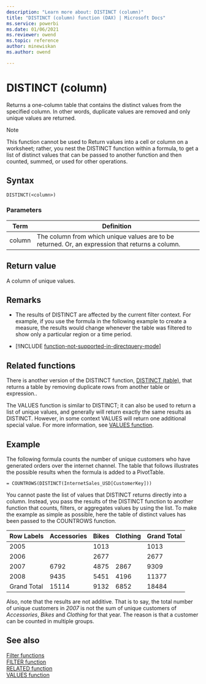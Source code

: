 ```yaml
---
description: "Learn more about: DISTINCT (column)"
title: "DISTINCT (column) function (DAX) | Microsoft Docs"
ms.service: powerbi 
ms.date: 01/06/2021
ms.reviewer: owend
ms.topic: reference
author: minewiskan
ms.author: owend

---
```

# DISTINCT (column)

Returns a one-column table that contains the distinct values from the specified column. In other words, duplicate values are removed and only unique values are returned.  
  
> [!NOTE]  
> This function cannot be used to Return values into a cell or column on a worksheet; rather, you nest the DISTINCT function within a formula, to get a list of distinct values that can be passed to another function and then counted, summed, or used for other operations.  
  
## Syntax  
  
```dax
DISTINCT(<column>)  
```
  
### Parameters  
  
|Term|Definition|  
|--------|--------------|  
|column|The column from which unique values are to be returned. Or, an expression that returns a column.|  
  
## Return value

A column of unique values.  
  
## Remarks

- The results of DISTINCT are affected by the current filter context. For example, if you use the formula in the following example to create a measure, the results would change whenever the table was filtered to show only a particular region or a time period.  

- [!INCLUDE [function-not-supported-in-directquery-mode](includes/function-not-supported-in-directquery-mode.md)]

## Related functions

There is another version of the DISTINCT function, [DISTINCT (table)](distinct-table-function-dax.md), that returns a table by removing duplicate rows from another table or expression..

The VALUES function is similar to DISTINCT; it can also be used to return a list of unique values, and generally will return exactly the same results as DISTINCT. However, in some context VALUES will return one additional special value. For more information, see [VALUES function](values-function-dax.md).  
  
## Example

The following formula counts the number of unique customers who have generated orders over the internet channel. The table that follows illustrates the possible results when the formula is added to a PivotTable.  
  
```dax
= COUNTROWS(DISTINCT(InternetSales_USD[CustomerKey]))  
```

You cannot paste the list of values that DISTINCT returns directly into a column. Instead, you pass the results of the DISTINCT function to another function that counts, filters, or aggregates values by using the list. To make the example as simple as possible, here the table of distinct values has been passed to the COUNTROWS function.  
  
|Row Labels|Accessories|Bikes|Clothing|Grand Total|  
|-----------------------------|-----------------|----|----|----|  
|2005||1013||1013|  
|2006||2677||2677|  
|2007|6792|4875|2867|9309|  
|2008|9435|5451|4196|11377|  
|Grand Total|15114|9132|6852|18484|  
  
Also, note that the results are not additive. That is to say, the total number of unique customers in *2007* is not the sum of unique customers of *Accessories*, *Bikes* and *Clothing* for that year. The reason is that a customer can be counted in multiple groups.  
  
## See also

[Filter functions](filter-functions-dax.md)  
[FILTER function](filter-function-dax.md)  
[RELATED function](related-function-dax.md)  
[VALUES function](values-function-dax.md)  
